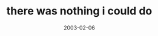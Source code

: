 ---
layout: base.njk
title : 'there was nothing i could do' 
view_title : 'there was nothing i could do' 
year : '2003' 
date : '2003-02-06' 
img_file : '/drawing/therewasnothingicoulddo.png' 
html_file : 'therewasnothingicoulddo' 
next_html : 'wrongturn.html' 
year_order : '30' 
permalink : "title/{{html_file}}.html"
---